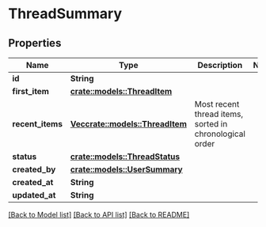 # ThreadSummary

## Properties

Name | Type | Description | Notes
------------ | ------------- | ------------- | -------------
**id** | **String** |  | 
**first_item** | [**crate::models::ThreadItem**](threadItem.md) |  | 
**recent_items** | [**Vec<crate::models::ThreadItem>**](threadItem.md) | Most recent thread items, sorted in chronological order | 
**status** | [**crate::models::ThreadStatus**](threadStatus.md) |  | 
**created_by** | [**crate::models::UserSummary**](userSummary.md) |  | 
**created_at** | **String** |  | 
**updated_at** | **String** |  | 

[[Back to Model list]](../README.md#documentation-for-models) [[Back to API list]](../README.md#documentation-for-api-endpoints) [[Back to README]](../README.md)


